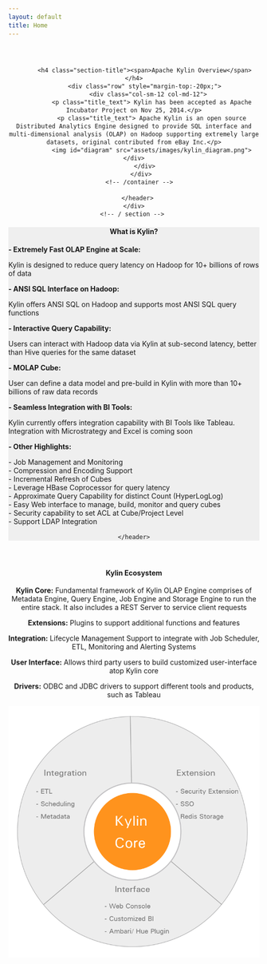 ```yaml
---
layout: default
title: Home
---
```



<main id="main" >
  <div class="container" >
    <div id="zero" class=" main" >
      <header style=" padding:2em 0 4em 0">
        <div class="container" >

          <h4 class="section-title"><span>Apache Kylin Overview</span></h4>
          <div class="row" style="margin-top:-20px;">
            <div class="col-sm-12 col-md-12">
              <p class="title_text"> Kylin has been accepted as Apache Incubator Project on Nov 25, 2014.</p>
              <p class="title_text"> Apache Kylin is an open source Distributed Analytics Engine designed to provide SQL interface and multi-dimensional analysis (OLAP) on Hadoop supporting extremely large datasets, original contributed from eBay Inc.</p>
              <img id="diagram" src="assets/images/kylin_diagram.png"> </div>
          </div>
        </div>
        <!-- /container --> 
        
      </header>
    </div>
    <!-- / section --> 
  </div>
  <!-- /container -->
  
  <section id="second" class="main">
    <header style="background-color:#efefef;">
      <div class="container"  >
        <h4 class="section-title"><span> What is Kylin? </span></h4>
        <!-- second-->
        <div class="row">
          <div class="col-sm-12 col-md-12">
            <div align="left">
              <p> <b>- Extremely Fast OLAP Engine at Scale: </b><br/>
              <div class="indent">Kylin is designed to reduce query latency on Hadoop for 10+ billions of rows of data</div>
              </p>
              <p> <b>- ANSI SQL Interface on Hadoop: </b><br/>
              <div class="indent">Kylin offers ANSI SQL on Hadoop and supports most ANSI SQL query functions</div>
              </p>
              <p> <b>- Interactive Query Capability: </b><br/>
              <div class="indent">Users can interact with Hadoop data via Kylin at sub-second latency, better than Hive queries for the same dataset</div>
              </p>
              <p> <b>- MOLAP Cube:</b><br/>
              <div class="indent">User can define a data model and pre-build in Kylin with more than 10+ billions of raw data records</div>
              </p>
              <p> <b>- Seamless Integration with BI Tools:</b><br/>
              <div class="indent">Kylin currently offers integration capability with BI Tools like Tableau.  Integration with Microstrategy and Excel is coming soon</div>
              </p>
              <p> <b>- Other Highlights:</b> <br/>
              <div class="indent">- Job Management and Monitoring <br/>
                - Compression and Encoding Support <br/>
                - Incremental Refresh of Cubes <br/>
                - Leverage HBase Coprocessor for query latency <br/>
                - Approximate Query Capability for distinct Count (HyperLogLog) <br/>
                - Easy Web interface to manage, build, monitor and query cubes <br/>
                - Security capability to set ACL at Cube/Project Level <br/>
                - Support LDAP Integration </div>
              </p>
            </div>
          </div>
        </div>
      </div>
      <!-- /container --> 
      
    </header>
  </section>
  
  <!-- second -->
  <section id="first" class="main">
    <header>
      <div class="container" >
        <h4 class="section-title"><span>Kylin Ecosystem</span></h4>
        <div class="row">
          <div class="col-sm-7 col-md-7">
            <p> </p>
            <p><b>Kylin Core:</b> Fundamental framework of Kylin OLAP Engine comprises of Metadata Engine, Query Engine, Job Engine and Storage Engine to run the entire stack. It also includes a REST Server to service client requests</p>
            <p><b>Extensions:</b> Plugins to support additional functions and features </p>
            <p><b>Integration:</b> Lifecycle Management Support to integrate with Job Scheduler,  ETL, Monitoring and Alerting Systems </p>
            <p><b>User Interface:</b> Allows third party users to build customized user-interface atop Kylin core</p>
            <p><b>Drivers:</b> ODBC and JDBC drivers to support different tools and products, such as Tableau</p>
          </div>
          <div class="col-sm-5 col-md-5"> <img id="core" src="assets/images/core.png"> </div>
        </div>
        <!-- /container --> 
      </div>
    </header>
  </section>  
</main>
